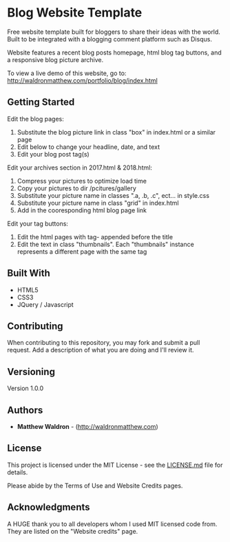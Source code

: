 # Blog Website Template

Free website template built for bloggers to share their ideas with the world. Built to be integrated with a blogging comment platform such as Disqus. 

Website features a recent blog posts homepage, html blog tag buttons, and a responsive blog picture archive. 

To view a live demo of this website, go to: http://waldronmatthew.com/portfolio/blog/index.html

## Getting Started

Edit the blog pages:

1) Substitute the blog picture link in class "box" in index.html or a similar page
2) Edit below to change your headline, date, and text
3) Edit your blog post tag(s)

Edit your archives section in 2017.html & 2018.html:

1) Compress your pictures to optimize load time
2) Copy your pictures to dir /pcitures/gallery
3) Substitute your picture name in classes ".a, .b, .c", ect... in style.css
4) Substitute your picture name in class "grid" in index.html
5) Add in the cooresponding html blog page link

Edit your tag buttons:

1) Edit the html pages with tag- appended before the title
2) Edit the text in class "thumbnails". Each "thumbnails" instance represents a different page with the same tag

## Built With

* HTML5
* CSS3
* JQuery / Javascript

## Contributing

When contributing to this repository, you may fork and submit a pull request. Add a description of what you are doing and I'll review it.

## Versioning

Version 1.0.0

## Authors

* **Matthew Waldron** - (http://waldronmatthew.com)

## License

This project is licensed under the MIT License - see the [LICENSE.md](LICENSE.md) file for details.

Please abide by the Terms of Use and Website Credits pages.

## Acknowledgments

A HUGE thank you to all developers whom I used MIT licensed code from. They are listed on the "Website credits" page. 

